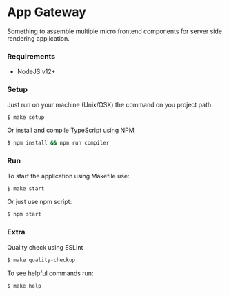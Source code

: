 App Gateway
===
Something to assemble multiple micro frontend components for server side rendering application.

### Requirements
- NodeJS v12+ 

### Setup
Just run on your machine (Unix/OSX) the command on you project path:
```bash
$ make setup
```

Or install and compile TypeScript using NPM
```bash
$ npm install && npm run compiler
```

### Run
To start the application using Makefile use:
```bash
$ make start
```

Or just use npm script:
```bash
$ npm start
```

### Extra
Quality check using ESLint
```bash
$ make quality-checkup
```

To see helpful commands run:
```bash
$ make help
```

